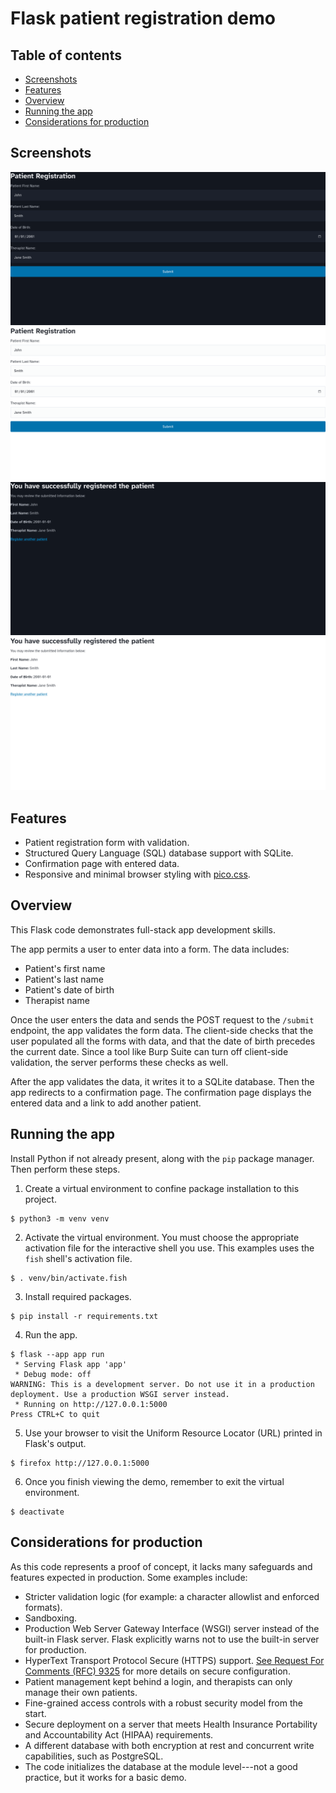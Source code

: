 # Flask patient registration demo

## Table of contents

<!-- mtoc-start -->

- [Screenshots](#screenshots)
- [Features](#features)
- [Overview](#overview)
- [Running the app](#running-the-app)
- [Considerations for production](#considerations-for-production)

<!-- mtoc-end -->

## Screenshots

![Patient Registration form with dark background. Form contains four input fields: Patient First Name filled with 'John', Patient Last Name filled with 'Smith', Date of Birth filled with '01/01/2001', and Therapist Name filled with 'Jane Smith'. A blue Submit button appears at the bottom.](./screenshots/patient_registration-dark.png)
![Patient Registration form with light background. Same form layout as previous image with identical information: John Smith, date of birth 01/01/2001, therapist Jane Smith, and blue Submit button](./screenshots/patient_registration-light.png)
![Success page with dark background displaying 'You have successfully registered the patient' as main heading. Below shows review text and submitted information: First Name: John, Last Name: Smith, Date of Birth: 2001-01-01, Therapist Name: Jane Smith. Blue 'Register another patient' link appears at bottom.](./screenshots/successfully_registered_patient-dark.png)
![Success page with light background showing identical content to previous success page: registration confirmation heading, submitted patient information for John Smith, and 'Register another patient' link.](./screenshots/successfully_registered_patient-light.png)

## Features

- Patient registration form with validation.
- Structured Query Language (SQL) database support with SQLite.
- Confirmation page with entered data.
- Responsive and minimal browser styling with
  [pico.css](https://github.com/picocss/pico).

## Overview

This Flask code demonstrates full-stack app development skills.

The app permits a user to enter data into a form. The data includes:

- Patient's first name
- Patient's last name
- Patient's date of birth
- Therapist name

Once the user enters the data and sends the POST request to the
`/submit` endpoint, the app validates the form data. The client-side
checks that the user populated all the forms with data, and that the
date of birth precedes the current date. Since a tool like Burp Suite
can turn off client-side validation, the server performs these checks as
well.

After the app validates the data, it writes it to a SQLite database.
Then the app redirects to a confirmation page. The confirmation page
displays the entered data and a link to add another patient.

## Running the app

Install Python if not already present, along with the `pip` package
manager. Then perform these steps.

1. Create a virtual environment to confine package installation to
   this project.

```shell
$ python3 -m venv venv
```

2. Activate the virtual environment. You must choose the appropriate
   activation file for the interactive shell you use. This examples uses
   the `fish` shell's activation file.

```shell
$ . venv/bin/activate.fish
```

3. Install required packages.

```shell
$ pip install -r requirements.txt
```

4. Run the app.

```shell
$ flask --app app run
 * Serving Flask app 'app'
 * Debug mode: off
WARNING: This is a development server. Do not use it in a production deployment. Use a production WSGI server instead.
 * Running on http://127.0.0.1:5000
Press CTRL+C to quit

```

5. Use your browser to visit the Uniform Resource Locator (URL) printed
   in Flask's output.

```shell
$ firefox http://127.0.0.1:5000
```

6. Once you finish viewing the demo, remember to exit the virtual environment.

```shell
$ deactivate
```

## Considerations for production

As this code represents a proof of concept, it lacks many safeguards and
features expected in production. Some examples include:

- Stricter validation logic (for example: a character allowlist and
  enforced formats).
- Sandboxing.
- Production Web Server Gateway Interface (WSGI) server instead of the
  built-in Flask server. Flask explicitly warns not to use the built-in
  server for production.
- HyperText Transport Protocol Secure (HTTPS) support. [See Request For
  Comments (RFC) 9325](https://datatracker.ietf.org/doc/rfc9325) for more
  details on secure configuration.
- Patient management kept behind a login, and therapists can only manage
  their own patients.
- Fine-grained access controls with a robust security model from the
  start.
- Secure deployment on a server that meets Health Insurance
  Portability and Accountability Act (HIPAA) requirements.
- A different database with both encryption at rest and concurrent write
  capabilities, such as PostgreSQL.
- The code initializes the database at the module level---not a good
  practice, but it works for a basic demo.
